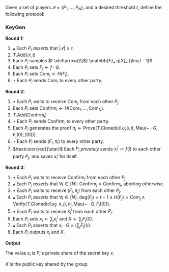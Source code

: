 Given a set of players $\mathcal{P} = \{P_1, \ldots, P_N\}$,
and a desired threshold $t$, define
the following protocol:

### KeyGen


**Round 1:**

1. $\blacktriangle$ Each $P_i$ *asserts* that $|\mathcal{P}| \geq t$.
2. $T.\text{Add}(\mathcal{P}, t)$
3. Each $P_i$ samples $f \xleftarrow{\\\$} \mathbb{F}_ q[X]_ {\leq t - 1}$.
4. Each $P_i$ sets $F_ i \gets f \cdot G$.
5. Each $P_i$ sets $\text{Com}_i \gets H(F_i)$.
6. $\star$ Each $P_i$ sends $\text{Com}_i$ to every other party.

**Round 2:**

1. $\bullet$ Each $P_i$ waits to receive $\text{Com}_j$ from each other $P_j$.
2. Each $P_i$ sets $\text{Confirm}_i \gets H(\text{Com}_1, \ldots, \text{Com}_N)$.
3. $T.\text{Add}(\text{Confirm}_i)$
4. $\star$ Each $P_i$ sends $\text{Confirm}_i$ to every other party.
5. Each $P_i$ generates the proof $\pi_i \gets \text{Prove}(T.\text{Cloned}(\texttt{dlog0}, i), \text{Mau}(- \cdot G, F_{i}(0); f(0)))$.
6. $\star$ Each $P_i$ sends $(F_i, \pi_i)$ to every other party.
7. $\textcolor{red}{\star}$ Each $P_i$ *privately* sends $x_i^j := f(j)$ to each other party $P_j$, and saves $x_i^i$ for itself.

**Round 3:**

1. $\bullet$ Each $P_i$ waits to receive $\text{Confirm}_j$ from each other $P_j$.
2. $\blacktriangle$ Each $P_i$ *asserts* that $\forall j \in [N].\ \text{Confirm}_j = \text{Confirm}_i$, aborting otherwise.
3. $\bullet$ Each $P_i$ waits to receive $(F_j, \pi_j)$ from each other $P_j$.
4. $\blacktriangle$ Each $P_i$ *asserts* that $\forall j \in [N].\ \text{deg}(F_ j) = t -1 \land H(F_j) = \text{Com}_j \land \text{Verify}(T.\text{Cloned}(\texttt{dlog 0}, j), \pi_j, \text{Mau}({- \cdot G}, F_j(0)))$.
5. $\bullet$ Each $P_i$ waits to receive $x_j^i$ from each other $P_j$.
6. Each $P_i$ sets $x_i \gets \sum_j x^i_j$ and $X \gets \sum_j F_j(0)$.
7. $\blacktriangle$ Each $P_i$ asserts that $x_i \cdot G = (\sum_j F_j)(i)$.
8. Each $P_i$ outputs $x_i$ and $X$.

**Output**

The value $x_i$ is $P_i$'s private share of the secret key $x$.

$X$ is the public key shared by the group.
